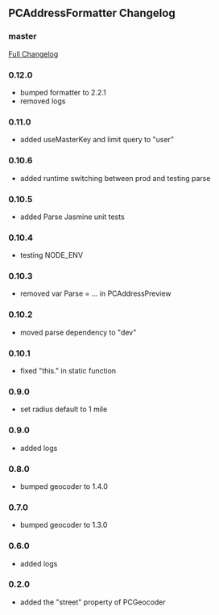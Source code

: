 ## PCAddressFormatter Changelog

### master
[Full Changelog](https://github.com/panda-clouds/address-formatter/compare/2.0.0...master)

### 0.12.0

- bumped formatter to 2.2.1
- removed logs

### 0.11.0

- added useMasterKey and limit query to "user"

### 0.10.6

- added runtime switching between prod and testing parse

### 0.10.5

- added Parse Jasmine unit tests

### 0.10.4

- testing NODE_ENV

### 0.10.3

- removed var Parse = ... in PCAddressPreview

### 0.10.2

- moved parse dependency to "dev"

### 0.10.1

- fixed "this." in static function

### 0.9.0

- set radius default to 1 mile

### 0.9.0

- added logs

### 0.8.0

- bumped geocoder to 1.4.0

### 0.7.0

- bumped geocoder to 1.3.0

### 0.6.0

- added logs

### 0.2.0

- added the "street" property of PCGeocoder